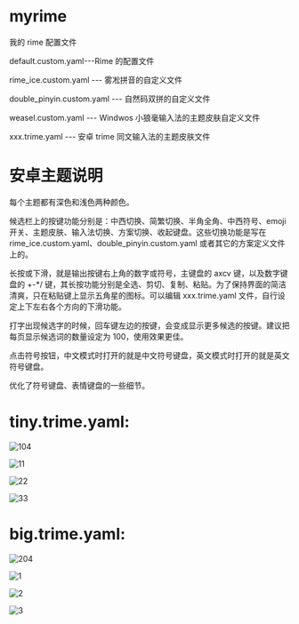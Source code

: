 # myrime

我的 rime 配置文件

default.custom.yaml---Rime 的配置文件

rime_ice.custom.yaml --- 雾凇拼音的自定义文件

double_pinyin.custom.yaml --- 自然码双拼的自定义文件

weasel.custom.yaml --- Windwos 小狼毫输入法的主题皮肤自定义文件

xxx.trime.yaml --- 安卓 trime 同文输入法的主题皮肤文件

# 安卓主题说明

每个主题都有深色和浅色两种颜色。

候选栏上的按键功能分别是：中西切换、简繁切换、半角全角、中西符号、emoji开关、主题皮肤、输入法切换、方案切换、收起键盘。这些切换功能是写在 rime_ice.custom.yaml、double_pinyin.custom.yaml 或者其它的方案定义文件上的。

长按或下滑，就是输出按键右上角的数字或符号，主键盘的 axcv 键，以及数字键盘的 +-*/ 键，其长按功能分别是全选、剪切、复制、粘贴。为了保持界面的简洁清爽，只在粘贴键上显示五角星的图标。可以编辑 xxx.trime.yaml 文件，自行设定上下左右各个方向的下滑功能。

打字出现候选字的时候，回车键左边的按键，会变成显示更多候选的按键。建议把每页显示候选词的数量设定为 100，使用效果更佳。

点击符号按钮，中文模式时打开的就是中文符号键盘，英文模式时打开的就是英文符号键盘。

优化了符号键盘、表情键盘的一些细节。

# tiny.trime.yaml:

![104](https://github.com/chwt163/mytrime/assets/70951194/e779a9da-f677-4c08-8fb8-67f976bed7e7)

![11](https://github.com/chwt163/mytrime/assets/70951194/aea4a2ed-adcd-4fb1-a0a0-38f4015550aa)

![22](https://github.com/chwt163/mytrime/assets/70951194/ae65f5b7-c253-45e7-8313-86d284d76c0f)

![33](https://github.com/chwt163/mytrime/assets/70951194/d907dd53-72df-4561-8c12-6687dbd1255d)



# big.trime.yaml:

![204](https://github.com/chwt163/mytrime/assets/70951194/a544afeb-c5e2-47e3-a4d1-8a60d8c1d70d)

![1](https://github.com/chwt163/mytrime/assets/70951194/75dfd1ab-7674-4662-b24e-3b4befd7edff)

![2](https://github.com/chwt163/mytrime/assets/70951194/53a08321-16f3-4e68-837a-dc5630ae5d28)

![3](https://github.com/chwt163/mytrime/assets/70951194/eb8fe083-d62a-4171-a938-347a4c56fed8)












